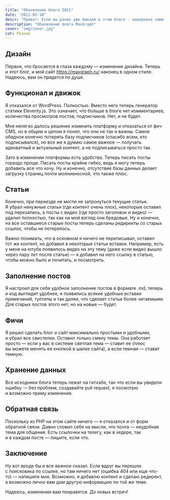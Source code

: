 ```yaml
---
title: "Обновление блога 2021"
date: "2021-03-18"
descr: "Привет! Если вы ранее уже бывали в этом блоге - наверняка заметили серьезные изменения. Сейчас расскажу обо всем."
description: "Обновление блога MaxGraph"
cover: "img/cover.jpg"
cat: Разное
---
```


## Дизайн

Первое, что бросается в&nbsp;глаза каждому&nbsp;&mdash; изменение дизайна. Теперь и&nbsp;этот блог, и&nbsp;мой сайт <a href="https://maxgraph.ru/" target="_blank">https://maxgraph.ru/</a> наконец в&nbsp;одном стиле. Надеюсь, вам он&nbsp;придется по&nbsp;душе.

## Функционал и&nbsp;движок

Я&nbsp;отказался от&nbsp;WordPress. Полностью. Вместо него теперь генератор статики Eleventy.js. Это означает, что больше в&nbsp;блоге нет комментариев, количества просмотров постов, подписчиков. Нет, и&nbsp;не&nbsp;будет.

Мне нелегко далось решение изменить платформу и&nbsp;отказаться от&nbsp;фич CMS, но&nbsp;в&nbsp;общем и&nbsp;целом я&nbsp;понял, что они не&nbsp;так и&nbsp;важны. Самое обидное конечно потерять базу подписчиков (спасибо всем, кто подписывался), но&nbsp;все&nbsp;же я&nbsp;думаю самое важное&nbsp;&mdash; получать адекватный и&nbsp;актуальный контент, а&nbsp;не&nbsp;подписываться просто так.

Зато в&nbsp;изменении платформы есть удобства. Теперь писать посты гораздо проще. Писать посты крайне гибко, ведь я&nbsp;могу теперь добавить все что хочу. Ну&nbsp;и&nbsp;конечно, отсутствие базы данных делает загрузку страниц почти молниеносной, что также плюс.

## Статьи

Конечно, при переезде не&nbsp;могли не&nbsp;затронуться текущие статьи. Я&nbsp;убрал ненужные статьи (где контент очень плох), некоторые оставил под перезапись, а&nbsp;посты с&nbsp;видео (где просто заголовок и&nbsp;видео)&nbsp;&mdash; удалил полностью, так как на&nbsp;мой взгляд они бредовые. Ну&nbsp;и&nbsp;конечно, на&nbsp;все оставшиеся старые посты теперь сделаны редиректы со&nbsp;старых ссылок, чтобы не&nbsp;потерялось.

Важно понимать, что в&nbsp;основном я&nbsp;ничего не&nbsp;переписывал, оставил тот&nbsp;же контент, но&nbsp;добавил в&nbsp;некоторые статьи вставки. Например, есть у&nbsp;меня на&nbsp;ютубе появилось видео на&nbsp;эту тему (даже если видео вышло через пару лет после статьи)&nbsp;&mdash; я&nbsp;добавил на&nbsp;него ссылку в&nbsp;статью, чтобы можно было и&nbsp;почитать, и&nbsp;посмотреть.

## Заполнение постов

Я&nbsp;настроил для себя удобное заполнение постов в&nbsp;формате .md, теперь и&nbsp;код выглядит удобнее, и&nbsp;появились всякие удобные вставки примечаний, тултипы и&nbsp;так далее, что сделает статьи более читаемыми. Для старых постов этого нет, но&nbsp;на&nbsp;новые&nbsp;&mdash; будет.

## Фичи

Я&nbsp;решил сделать блог и&nbsp;сайт максимально простыми и&nbsp;удобными, и&nbsp;убрал все свистелки. Оставил только смену темы. Она работает просто&nbsp;&mdash; если у&nbsp;вас в&nbsp;системе светлая тема&nbsp;&mdash; ставит&nbsp;ее (плюс вы&nbsp;можете менять ее&nbsp;кнопкой в&nbsp;шапке сайта), а&nbsp;если темная&nbsp;&mdash; ставит темную.

## Хранение данных

Все исходники блога теперь лежат на&nbsp;гитхабе, так что если вы&nbsp;увидели ошибку&nbsp;&mdash; без проблем, создавайте pull request, я&nbsp;посмотрю и&nbsp;возможно приму изменения.

## Обратная связь

Поскольку из&nbsp;PHP на&nbsp;этом сайте ничего&nbsp;&mdash; я&nbsp;отказался и&nbsp;от&nbsp;форм обратной связи. Давно словил себя на&nbsp;мысли, что почта&nbsp;&mdash; неудобная тема для общения. Есть ссылочки на&nbsp;телегу, как в&nbsp;хедере, так и&nbsp;в&nbsp;каждом посте&nbsp;&mdash; пишите, если что.

## Заключение

Ну&nbsp;вот вроде&nbsp;бы и&nbsp;все важное сказал. Если вдруг вы&nbsp;перешли с&nbsp;поисковика по&nbsp;ссылке, но&nbsp;там ничего нет (ошибка 404 или еще что-то)&nbsp;&mdash; напишите мне. Возможно, я&nbsp;добавлю контент и&nbsp;сделаю редирект, а&nbsp;возможно лично вам дам другую информацию по&nbsp;той&nbsp;же теме.

Надеюсь, изменения вам понравятся. До&nbsp;новых встреч!
